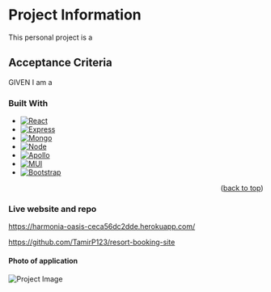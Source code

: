 # Project Information

This personal project is a


## Acceptance Criteria

GIVEN I am a

### Built With

* [![React][React.js]][React-url]
* [![Express][Express.js]][Express-url]
* [![Mongo][MongoDB]][Mongo-url]
* [![Node][Node.js]][Node-url]
* [![Apollo][ApolloGraphQL]][Apollo-url]
* [![MUI][MUI.com]][Mui-url]
* [![Bootstrap][Bootstrap.com]][Bootstrap-url]






<p align="right">(<a href="#readme-top">back to top</a>)</p>

### Live website and repo

https://harmonia-oasis-ceca56dc2dde.herokuapp.com/

https://github.com/TamirP123/resort-booking-site

#### Photo of application
![Project Image](link)

[React.js]: https://img.shields.io/badge/React-20232A?style=for-the-badge&logo=react&logoColor=61DAFB
[React-url]: https://reactjs.org/
[Bootstrap.com]: https://img.shields.io/badge/Bootstrap-563D7C?style=for-the-badge&logo=bootstrap&logoColor=white
[Bootstrap-url]: https://getbootstrap.com
[MUI.com]: https://img.shields.io/badge/Material%20UI-007FFF?style=for-the-badge&logo=mui&logoColor=white
[Mui-url]: https://mui.com
[Express.js]: https://img.shields.io/badge/express.js-%23404d59.svg?style=for-the-badge&logo=express&logoColor=%2361DAFB
[Express-url]: https://expressjs.com/
[MongoDB]: https://img.shields.io/badge/MongoDB-%234ea94b.svg?style=for-the-badge&logo=mongodb&logoColor=white
[Mongo-url]: https://www.mongodb.com/
[Node.js]: https://img.shields.io/badge/node.js-6DA55F?style=for-the-badge&logo=node.js&logoColor=white
[Node-url]: https://nodejs.org/en
[ApolloGraphQL]: https://img.shields.io/badge/-ApolloGraphQL-311C87?style=for-the-badge&logo=apollo-graphql
[Apollo-url]: https://www.apollographql.com/why-graphql?utm_term=apollo%20graphql&utm_campaign=Google_Search_Brand_ApolloGraphQL&utm_source=google&utm_medium=cpc&hsa_acc=6083416509&hsa_cam=20595484542&hsa_grp=152489462805&hsa_ad=708259492505&hsa_src=g&hsa_tgt=kwd-390608879745&hsa_kw=apollo%20graphql&hsa_mt=e&hsa_net=adwords&hsa_ver=3&gad_source=1&gclid=EAIaIQobChMIgv-mmPjohwMVIKtmAh2ZGjXkEAAYASAAEgI4afD_BwE

